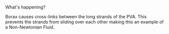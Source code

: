 What's happening?

Borax causes cross-links between the long strands of the PVA. This prevents the strands from sliding over each other making this an example of a Non-Newtonian Fluid.